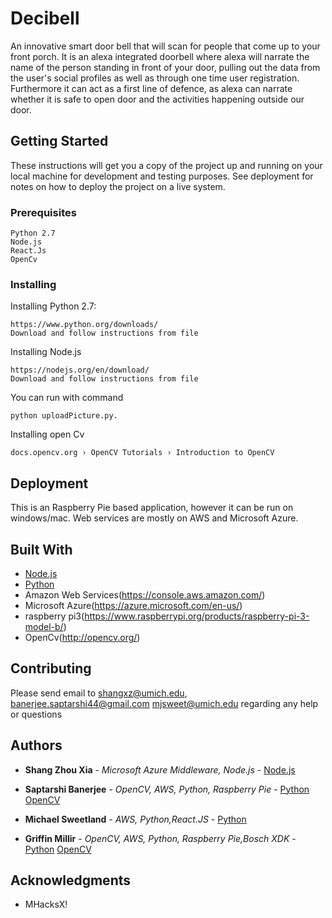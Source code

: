 # Decibell

An innovative smart door bell that will scan for people that come up to your front porch. It is an alexa integrated doorbell where alexa will narrate the name of the person standing in front of your door, pulling out the data from the user's social profiles as well as through one time user registration.  Furthermore it can act as a first line of defence, as alexa can narrate whether it is safe to open door and the activities happening outside our door.
## Getting Started

These instructions will get you a copy of the project up and running on your local machine for development and testing purposes. See deployment for notes on how to deploy the project on a live system.

### Prerequisites


```
Python 2.7
Node.js
React.Js
OpenCv
```

### Installing


Installing Python 2.7:

```
https://www.python.org/downloads/
Download and follow instructions from file
```

Installing Node.js

```
https://nodejs.org/en/download/
Download and follow instructions from file
```
You can run with command 

```
python uploadPicture.py.
```
Installing open Cv
`````````
docs.opencv.org › OpenCV Tutorials › Introduction to OpenCV
``````````
## Deployment

This is an Raspberry Pie based application, however it can be run on windows/mac. Web services are mostly on AWS and Microsoft Azure.

## Built With

* [Node.js](https://nodejs.org/en/) 
* [Python](https://www.python.org/) 
* Amazon Web Services(https://console.aws.amazon.com/)
* Microsoft Azure(https://azure.microsoft.com/en-us/)
* raspberry pi3(https://www.raspberrypi.org/products/raspberry-pi-3-model-b/)
* OpenCv(http://opencv.org/)

## Contributing

Please send email to shangxz@umich.edu, banerjee.saptarshi44@gmail.com
mjsweet@umich.edu regarding any help or questions

## Authors

* **Shang Zhou Xia** - *Microsoft Azure Middleware, Node.js* - [Node.js](https://nodejs.org/en/)

* **Saptarshi Banerjee** - *OpenCV, AWS, Python, Raspberry Pie* - [Python](https://www.python.org/) [OpenCV](http://opencv.org/)

* **Michael Sweetland** - *AWS, Python,React.JS* - [Python](https://www.python.org/)

* **Griffin Millir** - *OpenCV, AWS, Python, Raspberry Pie,Bosch XDK* - [Python](https://www.python.org/) [OpenCV](http://opencv.org/)

## Acknowledgments

* MHacksX!
